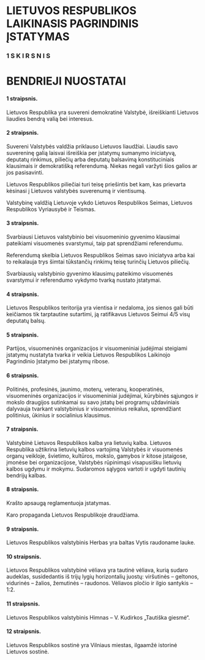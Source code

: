 # LIETUVOS RESPUBLIKOS LAIKINASIS PAGRINDINIS ĮSTATYMAS

### 1 S K I R S N I S

# BENDRIEJI NUOSTATAI

#### 1 straipsnis.

Lietuvos Respublika yra suvereni demokratinė Valstybė, išreiškianti Lietuvos liaudies bendrą valią bei interesus.

#### 2 straipsnis.

Suvereni Valstybės valdžia priklauso Lietuvos liaudžiai. Liaudis savo suvereninę galią laisvai išreiškia per įstatymų sumanymo iniciatyvą, deputatų rinkimus, piliečių arba deputatų balsavimą konstituciniais klausimais ir demokratišką referendumą. Niekas negali varžyti šios galios ar jos pasisavinti.

Lietuvos Respublikos piliečiai turi teisę priešintis bet kam, kas prievarta kėsinasi į Lietuvos valstybės suverenumą ir vientisumą.

Valstybinę valdžią Lietuvoje vykdo Lietuvos Respublikos Seimas, Lietuvos Respublikos Vyriausybė ir Teismas.

#### 3 straipsnis.

Svarbiausi Lietuvos valstybinio bei visuomeninio gyvenimo klausimai pateikiami visuomenės svarstymui, taip pat sprendžiami referendumu.

Referendumą skelbia Lietuvos Respublikos Seimas savo iniciatyva arba kai to reikalauja trys šimtai tūkstančių rinkimų teisę turinčių Lietuvos piliečių.

Svarbiausių valstybinio gyvenimo klausimų pateikimo visuomenės svarstymui ir referendumo vykdymo tvarką nustato įstatymai.

#### 4 straipsnis.

Lietuvos Respublikos teritorija yra vientisa ir nedaloma, jos sienos gali būti keičiamos tik tarptautine sutartimi, ją ratifikavus Lietuvos Seimui 4/5 visų deputatų balsų.

#### 5 straipsnis.

Partijos, visuomeninės organizacijos ir visuomeniniai judėjimai steigiami įstatymų nustatyta tvarka ir veikia Lietuvos Respublikos Laikinojo Pagrindinio Įstatymo bei įstatymų ribose.

#### 6 straipsnis.

Politinės, profesinės, jaunimo, moterų, veteranų, kooperatinės, visuomeninės organizacijos ir visuomeniniai judėjimai, kūrybinės sąjungos ir mokslo draugijos sutinkamai su savo įstatų bei programų uždaviniais dalyvauja tvarkant valstybinius ir visuomeninius reikalus, sprendžiant politinius, ūkinius ir socialinius klausimus.

#### 7 straipsnis.

Valstybinė Lietuvos Respublikos kalba yra lietuvių kalba.
Lietuvos Respublika užtikrina lietuvių kalbos vartojimą Valstybės ir visuomenės organų veikloje, švietimo, kultūros, mokslo, gamybos ir kitose įstaigose, įmonėse bei organizacijose, Valstybės rūpinimąsi visapusišku lietuvių kalbos ugdymu ir mokymu. Sudaromos sąlygos vartoti ir ugdyti tautinių bendrijų kalbas.

#### 8 straipsnis.

Krašto apsaugą reglamentuoja įstatymas.

Karo propaganda Lietuvos Respublikoje draudžiama.

#### 9 straipsnis.

Lietuvos Respublikos valstybinis Herbas yra baltas Vytis raudoname lauke.

#### 10 straipsnis.

Lietuvos Respublikos valstybinė vėliava yra tautinė vėliava, kurią sudaro audeklas, susidedantis iš trijų lygių horizontalių juostų: viršutinės – geltonos, vidurinės – žalios, žemutinės – raudonos. Vėliavos pločio ir ilgio santykis – 1:2.

#### 11 straipsnis.

Lietuvos Respublikos valstybinis Himnas – V. Kudirkos „Tautiška giesmė“.

#### 12 straipsnis.

Lietuvos Respublikos sostinė yra Vilniaus miestas, ilgaamžė istorinė Lietuvos sostinė.
